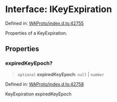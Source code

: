 # Interface: IKeyExpiration

Defined in: [WAProto/index.d.ts:42755](https://github.com/Fokusdotid/Baileys/blob/eb819228f591f9a29a091aefc3a8c91a38d77089/WAProto/index.d.ts#L42755)

Properties of a KeyExpiration.

## Properties

### expiredKeyEpoch?

> `optional` **expiredKeyEpoch**: `null` \| `number`

Defined in: [WAProto/index.d.ts:42758](https://github.com/Fokusdotid/Baileys/blob/eb819228f591f9a29a091aefc3a8c91a38d77089/WAProto/index.d.ts#L42758)

KeyExpiration expiredKeyEpoch
